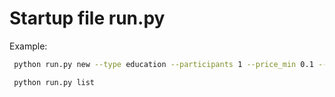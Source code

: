 
# Startup file run.py
Example: 
  ```bash
   python run.py new --type education --participants 1 --price_min 0.1 --price_max 30 --accessibility_min 0.1 --accessibility_max 0.5
  ```

  ```bash
   python run.py list
  ```

